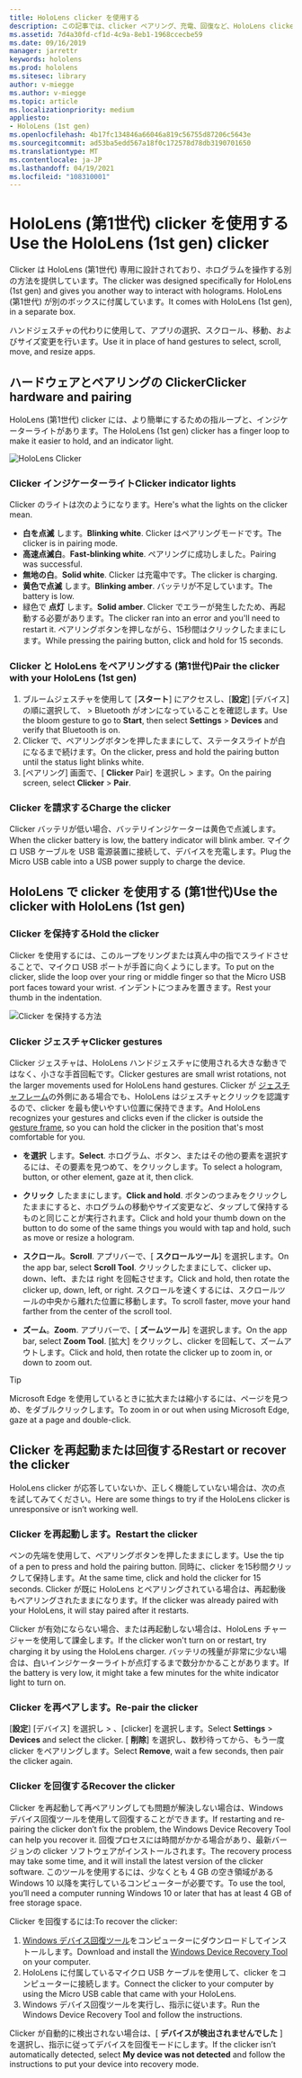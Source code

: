 ```yaml
---
title: HoloLens clicker を使用する
description: この記事では、clicker ペアリング、充電、回復など、HoloLens clicker の使用方法について説明します。
ms.assetid: 7d4a30fd-cf1d-4c9a-8eb1-1968ccecbe59
ms.date: 09/16/2019
manager: jarrettr
keywords: hololens
ms.prod: hololens
ms.sitesec: library
author: v-miegge
ms.author: v-miegge
ms.topic: article
ms.localizationpriority: medium
appliesto:
- HoloLens (1st gen)
ms.openlocfilehash: 4b17fc134846a66046a819c56755d87206c5643e
ms.sourcegitcommit: ad53ba5edd567a18f0c172578d78db3190701650
ms.translationtype: MT
ms.contentlocale: ja-JP
ms.lasthandoff: 04/19/2021
ms.locfileid: "108310001"
---
```

# <a name="use-the-hololens-1st-gen-clicker"></a><span data-ttu-id="974a9-104">HoloLens (第1世代) clicker を使用する</span><span class="sxs-lookup"><span data-stu-id="974a9-104">Use the HoloLens (1st gen) clicker</span></span>

<span data-ttu-id="974a9-105">Clicker は HoloLens (第1世代) 専用に設計されており、ホログラムを操作する別の方法を提供しています。</span><span class="sxs-lookup"><span data-stu-id="974a9-105">The clicker was designed specifically for HoloLens (1st gen) and gives you another way to interact with holograms.</span></span> <span data-ttu-id="974a9-106">HoloLens (第1世代) が別のボックスに付属しています。</span><span class="sxs-lookup"><span data-stu-id="974a9-106">It comes with HoloLens (1st gen), in a separate box.</span></span>

<span data-ttu-id="974a9-107">ハンドジェスチャの代わりに使用して、アプリの選択、スクロール、移動、およびサイズ変更を行います。</span><span class="sxs-lookup"><span data-stu-id="974a9-107">Use it in place of hand gestures to select, scroll, move, and resize apps.</span></span>

## <a name="clicker-hardware-and-pairing"></a><span data-ttu-id="974a9-108">ハードウェアとペアリングの Clicker</span><span class="sxs-lookup"><span data-stu-id="974a9-108">Clicker hardware and pairing</span></span>

<span data-ttu-id="974a9-109">HoloLens (第1世代) clicker には、より簡単にするための指ループと、インジケーターライトがあります。</span><span class="sxs-lookup"><span data-stu-id="974a9-109">The HoloLens (1st gen) clicker has a finger loop to make it easier to hold, and an indicator light.</span></span>

![HoloLens Clicker](images/use-hololens-clicker-1.png)

### <a name="clicker-indicator-lights"></a><span data-ttu-id="974a9-111">Clicker インジケーターライト</span><span class="sxs-lookup"><span data-stu-id="974a9-111">Clicker indicator lights</span></span>

<span data-ttu-id="974a9-112">Clicker のライトは次のようになります。</span><span class="sxs-lookup"><span data-stu-id="974a9-112">Here's what the lights on the clicker mean.</span></span>

- <span data-ttu-id="974a9-113">**白を点滅** します。</span><span class="sxs-lookup"><span data-stu-id="974a9-113">**Blinking white**.</span></span> <span data-ttu-id="974a9-114">Clicker はペアリングモードです。</span><span class="sxs-lookup"><span data-stu-id="974a9-114">The clicker is in pairing mode.</span></span>
- <span data-ttu-id="974a9-115">**高速点滅白**。</span><span class="sxs-lookup"><span data-stu-id="974a9-115">**Fast-blinking white**.</span></span> <span data-ttu-id="974a9-116">ペアリングに成功しました。</span><span class="sxs-lookup"><span data-stu-id="974a9-116">Pairing was successful.</span></span>
- <span data-ttu-id="974a9-117">**無地の白**。</span><span class="sxs-lookup"><span data-stu-id="974a9-117">**Solid white**.</span></span> <span data-ttu-id="974a9-118">Clicker は充電中です。</span><span class="sxs-lookup"><span data-stu-id="974a9-118">The clicker is charging.</span></span>
- <span data-ttu-id="974a9-119">**黄色で点滅** します。</span><span class="sxs-lookup"><span data-stu-id="974a9-119">**Blinking amber**.</span></span> <span data-ttu-id="974a9-120">バッテリが不足しています。</span><span class="sxs-lookup"><span data-stu-id="974a9-120">The battery is low.</span></span>
- <span data-ttu-id="974a9-121">緑色で **点灯** します。</span><span class="sxs-lookup"><span data-stu-id="974a9-121">**Solid amber**.</span></span> <span data-ttu-id="974a9-122">Clicker でエラーが発生したため、再起動する必要があります。</span><span class="sxs-lookup"><span data-stu-id="974a9-122">The clicker ran into an error and you'll need to restart it.</span></span> <span data-ttu-id="974a9-123">ペアリングボタンを押しながら、15秒間はクリックしたままにします。</span><span class="sxs-lookup"><span data-stu-id="974a9-123">While pressing the pairing button, click and hold for 15 seconds.</span></span>

### <a name="pair-the-clicker-with-your-hololens-1st-gen"></a><span data-ttu-id="974a9-124">Clicker と HoloLens をペアリングする (第1世代)</span><span class="sxs-lookup"><span data-stu-id="974a9-124">Pair the clicker with your HoloLens (1st gen)</span></span>

1. <span data-ttu-id="974a9-125">ブルームジェスチャを使用して [**スタート**] にアクセスし、[**設定**] [デバイス] の順に選択して、  >   Bluetooth がオンになっていることを確認します。</span><span class="sxs-lookup"><span data-stu-id="974a9-125">Use the bloom gesture to go to **Start**, then select **Settings** > **Devices** and verify that Bluetooth is on.</span></span>
1. <span data-ttu-id="974a9-126">Clicker で、ペアリングボタンを押したままにして、ステータスライトが白になるまで続けます。</span><span class="sxs-lookup"><span data-stu-id="974a9-126">On the clicker, press and hold the pairing button until the status light blinks white.</span></span>
1. <span data-ttu-id="974a9-127">[ペアリング] 画面で、[ **Clicker** Pair] を選択し  >  ます。</span><span class="sxs-lookup"><span data-stu-id="974a9-127">On the pairing screen, select **Clicker** > **Pair**.</span></span>

### <a name="charge-the-clicker"></a><span data-ttu-id="974a9-128">Clicker を請求する</span><span class="sxs-lookup"><span data-stu-id="974a9-128">Charge the clicker</span></span>

<span data-ttu-id="974a9-129">Clicker バッテリが低い場合、バッテリインジケーターは黄色で点滅します。</span><span class="sxs-lookup"><span data-stu-id="974a9-129">When the clicker battery is low, the battery indicator will blink amber.</span></span> <span data-ttu-id="974a9-130">マイクロ USB ケーブルを USB 電源装置に接続して、デバイスを充電します。</span><span class="sxs-lookup"><span data-stu-id="974a9-130">Plug the Micro USB cable into a USB power supply to charge the device.</span></span>

## <a name="use-the-clicker-with-hololens-1st-gen"></a><span data-ttu-id="974a9-131">HoloLens で clicker を使用する (第1世代)</span><span class="sxs-lookup"><span data-stu-id="974a9-131">Use the clicker with HoloLens (1st gen)</span></span>

### <a name="hold-the-clicker"></a><span data-ttu-id="974a9-132">Clicker を保持する</span><span class="sxs-lookup"><span data-stu-id="974a9-132">Hold the clicker</span></span>

<span data-ttu-id="974a9-133">Clicker を使用するには、このループをリングまたは真ん中の指でスライドさせることで、マイクロ USB ポートが手首に向くようにします。</span><span class="sxs-lookup"><span data-stu-id="974a9-133">To put on the clicker, slide the loop over your ring or middle finger so that the Micro USB port faces toward your wrist.</span></span> <span data-ttu-id="974a9-134">インデントにつまみを置きます。</span><span class="sxs-lookup"><span data-stu-id="974a9-134">Rest your thumb in the indentation.</span></span>

![Clicker を保持する方法](images/use-hololens-clicker-2.png)

### <a name="clicker-gestures"></a><span data-ttu-id="974a9-136">Clicker ジェスチャ</span><span class="sxs-lookup"><span data-stu-id="974a9-136">Clicker gestures</span></span>

<span data-ttu-id="974a9-137">Clicker ジェスチャは、HoloLens ハンドジェスチャに使用される大きな動きではなく、小さな手首回転です。</span><span class="sxs-lookup"><span data-stu-id="974a9-137">Clicker gestures are small wrist rotations, not the larger movements used for HoloLens hand gestures.</span></span> <span data-ttu-id="974a9-138">Clicker が [ジェスチャフレーム](hololens1-basic-usage.md)の外側にある場合でも、HoloLens はジェスチャとクリックを認識するので、clicker を最も使いやすい位置に保持できます。</span><span class="sxs-lookup"><span data-stu-id="974a9-138">And HoloLens recognizes your gestures and clicks even if the clicker is outside the [gesture frame](hololens1-basic-usage.md), so you can hold the clicker in the position that's most comfortable for you.</span></span>

- <span data-ttu-id="974a9-139">**を選択** します。</span><span class="sxs-lookup"><span data-stu-id="974a9-139">**Select**.</span></span> <span data-ttu-id="974a9-140">ホログラム、ボタン、またはその他の要素を選択するには、その要素を見つめて、をクリックします。</span><span class="sxs-lookup"><span data-stu-id="974a9-140">To select a hologram, button, or other element, gaze at it, then click.</span></span>

- <span data-ttu-id="974a9-141">**クリック** したままにします。</span><span class="sxs-lookup"><span data-stu-id="974a9-141">**Click and hold**.</span></span> <span data-ttu-id="974a9-142">ボタンのつまみをクリックしたままにすると、ホログラムの移動やサイズ変更など、タップして保持するものと同じことが実行されます。</span><span class="sxs-lookup"><span data-stu-id="974a9-142">Click and hold your thumb down on the button to do some of the same things you would with tap and hold, such as move or resize a hologram.</span></span>

- <span data-ttu-id="974a9-143">**スクロール**。</span><span class="sxs-lookup"><span data-stu-id="974a9-143">**Scroll**.</span></span> <span data-ttu-id="974a9-144">アプリバーで、[ **スクロールツール**] を選択します。</span><span class="sxs-lookup"><span data-stu-id="974a9-144">On the app bar, select **Scroll Tool**.</span></span> <span data-ttu-id="974a9-145">クリックしたままにして、clicker up、down、left、または right を回転させます。</span><span class="sxs-lookup"><span data-stu-id="974a9-145">Click and hold, then rotate the clicker up, down, left, or right.</span></span> <span data-ttu-id="974a9-146">スクロールを速くするには、スクロールツールの中央から離れた位置に移動します。</span><span class="sxs-lookup"><span data-stu-id="974a9-146">To scroll faster, move your hand farther from the center of the scroll tool.</span></span>

- <span data-ttu-id="974a9-147">**ズーム**。</span><span class="sxs-lookup"><span data-stu-id="974a9-147">**Zoom**.</span></span> <span data-ttu-id="974a9-148">アプリバーで、[ **ズームツール**] を選択します。</span><span class="sxs-lookup"><span data-stu-id="974a9-148">On the app bar, select **Zoom Tool**.</span></span> <span data-ttu-id="974a9-149">[拡大] をクリックし、clicker を回転して、ズームアウトします。</span><span class="sxs-lookup"><span data-stu-id="974a9-149">Click and hold, then rotate the clicker up to zoom in, or down to zoom out.</span></span>

> [!TIP]
> <span data-ttu-id="974a9-150">Microsoft Edge を使用しているときに拡大または縮小するには、ページを見つめ、をダブルクリックします。</span><span class="sxs-lookup"><span data-stu-id="974a9-150">To zoom in or out when using Microsoft Edge, gaze at a page and double-click.</span></span>

## <a name="restart-or-recover-the-clicker"></a><span data-ttu-id="974a9-151">Clicker を再起動または回復する</span><span class="sxs-lookup"><span data-stu-id="974a9-151">Restart or recover the clicker</span></span>

<span data-ttu-id="974a9-152">HoloLens clicker が応答していないか、正しく機能していない場合は、次の点を試してみてください。</span><span class="sxs-lookup"><span data-stu-id="974a9-152">Here are some things to try if the HoloLens clicker is unresponsive or isn’t working well.</span></span>

### <a name="restart-the-clicker"></a><span data-ttu-id="974a9-153">Clicker を再起動します。</span><span class="sxs-lookup"><span data-stu-id="974a9-153">Restart the clicker</span></span>

<span data-ttu-id="974a9-154">ペンの先端を使用して、ペアリングボタンを押したままにします。</span><span class="sxs-lookup"><span data-stu-id="974a9-154">Use the tip of a pen to press and hold the pairing button.</span></span> <span data-ttu-id="974a9-155">同時に、clicker を15秒間クリックして保持します。</span><span class="sxs-lookup"><span data-stu-id="974a9-155">At the same time, click and hold the clicker for 15 seconds.</span></span> <span data-ttu-id="974a9-156">Clicker が既に HoloLens とペアリングされている場合は、再起動後もペアリングされたままになります。</span><span class="sxs-lookup"><span data-stu-id="974a9-156">If the clicker was already paired with your HoloLens, it will stay paired after it restarts.</span></span>

<span data-ttu-id="974a9-157">Clicker が有効にならない場合、または再起動しない場合は、HoloLens チャージャーを使用して課金します。</span><span class="sxs-lookup"><span data-stu-id="974a9-157">If the clicker won't turn on or restart, try charging it by using the HoloLens charger.</span></span> <span data-ttu-id="974a9-158">バッテリの残量が非常に少ない場合は、白いインジケーターライトが点灯するまで数分かかることがあります。</span><span class="sxs-lookup"><span data-stu-id="974a9-158">If the battery is very low, it might take a few minutes for the white indicator light to turn on.</span></span>

### <a name="re-pair-the-clicker"></a><span data-ttu-id="974a9-159">Clicker を再ペアします。</span><span class="sxs-lookup"><span data-stu-id="974a9-159">Re-pair the clicker</span></span>

<span data-ttu-id="974a9-160">[**設定**] [デバイス] を選択し  >   、[clicker] を選択します。</span><span class="sxs-lookup"><span data-stu-id="974a9-160">Select **Settings** > **Devices** and select the clicker.</span></span> <span data-ttu-id="974a9-161">[ **削除**] を選択し、数秒待ってから、もう一度 clicker をペアリングします。</span><span class="sxs-lookup"><span data-stu-id="974a9-161">Select **Remove**, wait a few seconds, then pair the clicker again.</span></span>

### <a name="recover-the-clicker"></a><span data-ttu-id="974a9-162">Clicker を回復する</span><span class="sxs-lookup"><span data-stu-id="974a9-162">Recover the clicker</span></span>

<span data-ttu-id="974a9-163">Clicker を再起動して再ペアリングしても問題が解決しない場合は、Windows デバイス回復ツールを使用して回復することができます。</span><span class="sxs-lookup"><span data-stu-id="974a9-163">If restarting and re-pairing the clicker don’t fix the problem, the Windows Device Recovery Tool can help you recover it.</span></span> <span data-ttu-id="974a9-164">回復プロセスには時間がかかる場合があり、最新バージョンの clicker ソフトウェアがインストールされます。</span><span class="sxs-lookup"><span data-stu-id="974a9-164">The recovery process may take some time, and it will install the latest version of the clicker software.</span></span> <span data-ttu-id="974a9-165">このツールを使用するには、少なくとも 4 GB の空き領域がある Windows 10 以降を実行しているコンピューターが必要です。</span><span class="sxs-lookup"><span data-stu-id="974a9-165">To use the tool, you’ll need a computer running Windows 10 or later that has at least 4 GB of free storage space.</span></span>

<span data-ttu-id="974a9-166">Clicker を回復するには:</span><span class="sxs-lookup"><span data-stu-id="974a9-166">To recover the clicker:</span></span>

1. <span data-ttu-id="974a9-167">[Windows デバイス回復ツール](https://dev.azure.com/ContentIdea/ContentIdea/_queries/query/8a004dbe-73f8-4a32-94bc-368fc2f2a895/)をコンピューターにダウンロードしてインストールします。</span><span class="sxs-lookup"><span data-stu-id="974a9-167">Download and install the [Windows Device Recovery Tool](https://dev.azure.com/ContentIdea/ContentIdea/_queries/query/8a004dbe-73f8-4a32-94bc-368fc2f2a895/) on your computer.</span></span>
1. <span data-ttu-id="974a9-168">HoloLens に付属しているマイクロ USB ケーブルを使用して、clicker をコンピューターに接続します。</span><span class="sxs-lookup"><span data-stu-id="974a9-168">Connect the clicker to your computer by using the Micro USB cable that came with your HoloLens.</span></span>
1. <span data-ttu-id="974a9-169">Windows デバイス回復ツールを実行し、指示に従います。</span><span class="sxs-lookup"><span data-stu-id="974a9-169">Run the Windows Device Recovery Tool and follow the instructions.</span></span>

<span data-ttu-id="974a9-170">Clicker が自動的に検出されない場合は、[ **デバイスが検出されませんでした** ] を選択し、指示に従ってデバイスを回復モードにします。</span><span class="sxs-lookup"><span data-stu-id="974a9-170">If the clicker isn’t automatically detected, select **My device was not detected** and follow the instructions to put your device into recovery mode.</span></span>
